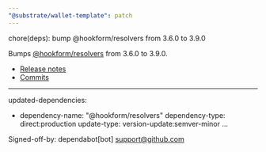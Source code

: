 ```yaml
---
"@substrate/wallet-template": patch
---
```


chore(deps): bump @hookform/resolvers from 3.6.0 to 3.9.0

Bumps [@hookform/resolvers](https://github.com/react-hook-form/resolvers) from 3.6.0 to 3.9.0.
- [Release notes](https://github.com/react-hook-form/resolvers/releases)
- [Commits](https://github.com/react-hook-form/resolvers/compare/v3.6.0...v3.9.0)

---
updated-dependencies:
- dependency-name: "@hookform/resolvers"
  dependency-type: direct:production
  update-type: version-update:semver-minor
...

Signed-off-by: dependabot[bot] <support@github.com>
